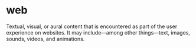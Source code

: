 # web
Textual, visual, or aural content that is encountered as part of the user experience on websites. It may include—among other things—text, images, sounds, videos, and animations. 
